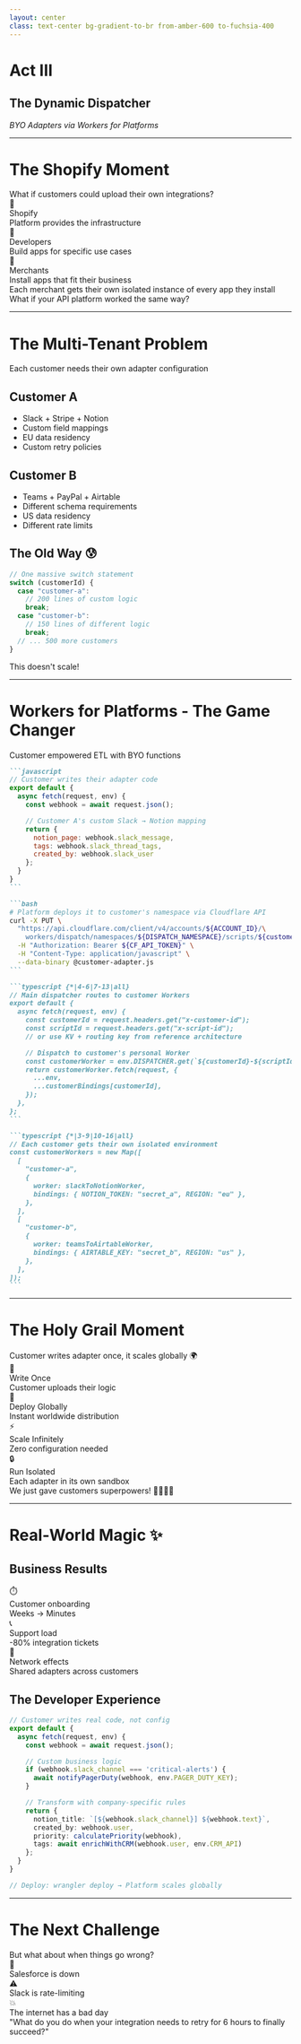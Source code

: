 ```yaml
---
layout: center
class: text-center bg-gradient-to-br from-amber-600 to-fuchsia-400
---
```


# Act III

## The Dynamic Dispatcher

_BYO Adapters via Workers for Platforms_

---

# The Shopify Moment

<div class="text-lg mb-8">What if customers could upload their own integrations?</div>

<div class="grid grid-cols-3 gap-6 mb-8">

<div v-click="1" class="p-4 bg-green-100 dark:bg-green-900 rounded-lg text-center">
<div class="text-2xl mb-2">🏪</div>
<div class="font-bold">Shopify</div>
<div class="text-sm">Platform provides the infrastructure</div>
</div>

<div v-click="2" class="p-4 bg-blue-100 dark:bg-sky-700 rounded-lg text-center">
<div class="text-2xl mb-2">🔌</div>
<div class="font-bold">Developers</div>
<div class="text-sm">Build apps for specific use cases</div>
</div>

<div v-click="3" class="p-4 bg-purple-100 dark:bg-fuchsia-700 rounded-lg text-center">
<div class="text-2xl mb-2">🛒</div>
<div class="font-bold">Merchants</div>
<div class="text-sm">Install apps that fit their business</div>
</div>

</div>

<v-click at="4">

<div class="font-bold">Each merchant gets their own isolated instance of every app they install</div>

</v-click>

<v-click at="5">

<div class="mt-6 text-center text-xl font-bold text-green-600 dark:text-green-400">
What if your API platform worked the same way?
</div>

</v-click>

---

# The Multi-Tenant Problem

<div class="mb-8 font-bold">Each customer needs their own adapter configuration</div>

<div class="grid grid-cols-2 gap-8">

<div>

## **Customer A**

- Slack + Stripe + Notion
- Custom field mappings
- EU data residency
- Custom retry policies

## **Customer B**

- Teams + PayPal + Airtable
- Different schema requirements
- US data residency
- Different rate limits

</div>

<div v-click>

## **The Old Way** 😰

```typescript
// One massive switch statement
switch (customerId) {
  case "customer-a":
    // 200 lines of custom logic
    break;
  case "customer-b":
    // 150 lines of different logic
    break;
  // ... 500 more customers
}
```

<div class="text-center mt-6 text-red-600 font-bold">This doesn't scale!</div>

</div>

</div>

---

# Workers for Platforms - The Game Changer

<div class="mb-6 font-bold">Customer empowered ETL with BYO functions</div>

````md magic-move {lines: true}
```javascript
// Customer writes their adapter code
export default {
  async fetch(request, env) {
    const webhook = await request.json();

    // Customer A's custom Slack → Notion mapping
    return {
      notion_page: webhook.slack_message,
      tags: webhook.slack_thread_tags,
      created_by: webhook.slack_user
    };
  }
}
```

```bash
# Platform deploys it to customer's namespace via Cloudflare API
curl -X PUT \
  "https://api.cloudflare.com/client/v4/accounts/${ACCOUNT_ID}/\
    workers/dispatch/namespaces/${DISPATCH_NAMESPACE}/scripts/${customerId}-${scriptId}" \
  -H "Authorization: Bearer ${CF_API_TOKEN}" \
  -H "Content-Type: application/javascript" \
  --data-binary @customer-adapter.js
```

```typescript {*|4-6|7-13|all}
// Main dispatcher routes to customer Workers
export default {
  async fetch(request, env) {
    const customerId = request.headers.get("x-customer-id");
    const scriptId = request.headers.get("x-script-id");
    // or use KV + routing key from reference architecture

    // Dispatch to customer's personal Worker
    const customerWorker = env.DISPATCHER.get(`${customerId}-${scriptId}`);
    return customerWorker.fetch(request, {
      ...env,
      ...customerBindings[customerId],
    });
  },
};
```

```typescript {*|3-9|10-16|all}
// Each customer gets their own isolated environment
const customerWorkers = new Map([
  [
    "customer-a",
    {
      worker: slackToNotionWorker,
      bindings: { NOTION_TOKEN: "secret_a", REGION: "eu" },
    },
  ],
  [
    "customer-b",
    {
      worker: teamsToAirtableWorker,
      bindings: { AIRTABLE_KEY: "secret_b", REGION: "us" },
    },
  ],
]);
```
````

---

# The Holy Grail Moment

<div class="text-center">

<div v-click="1" class="text-3xl mb-8">Customer writes adapter once, it scales globally 🌍</div>

<div v-click="2" class="grid grid-cols-2 gap-6 mb-8">

<div class="p-6 bg-green-100 dark:bg-green-900 rounded-lg">
<div class="text-2xl mb-2">📝</div>
<div class="font-bold">Write Once</div>
<div class="text-sm">Customer uploads their logic</div>
</div>

<div class="p-6 bg-blue-100 dark:bg-blue-900 rounded-lg">
<div class="text-2xl mb-2">🚀</div>
<div class="font-bold">Deploy Globally</div>
<div class="text-sm">Instant worldwide distribution</div>
</div>

<div class="p-6 bg-purple-100 dark:bg-violet-500 rounded-lg">
<div class="text-2xl mb-2">⚡</div>
<div class="font-bold">Scale Infinitely</div>
<div class="text-sm">Zero configuration needed</div>
</div>

<div class="p-6 bg-amber-100 dark:bg-amber-700 rounded-lg">
<div class="text-2xl mb-2">🔒</div>
<div class="font-bold">Run Isolated</div>
<div class="text-sm">Each adapter in its own sandbox</div>
</div>

</div>

<div v-click="3" class="text-xl">
We just gave customers superpowers! 🦸‍♀️🦸‍♂️
</div>

</div>

---

# Real-World Magic ✨

<div class="grid grid-cols-2 gap-8 mt-8">

<div>

## **Business Results**

<div class="space-y-4 mt-4">

<div v-click="1" class="flex items-center space-x-4">
<div class="text-2xl">⏱️</div>
<div>
<div class="font-bold">Customer onboarding</div>
<div class="text-sm opacity-75">Weeks → Minutes</div>
</div>
</div>

<div v-click="2" class="flex items-center space-x-4">
<div class="text-2xl">📞</div>
<div>
<div class="font-bold">Support load</div>
<div class="text-sm opacity-75">-80% integration tickets</div>
</div>
</div>

<div v-click="3" class="flex items-center space-x-4">
<div class="text-2xl">🔄</div>
<div>
<div class="font-bold">Network effects</div>
<div class="text-sm opacity-75">Shared adapters across customers</div>
</div>
</div>

</div>

</div>

<div v-click="4">

## **The Developer Experience**

<div class="p-4 bg-gray-100 dark:bg-gray-800 rounded-lg mt-4">

```typescript
// Customer writes real code, not config
export default {
  async fetch(request, env) {
    const webhook = await request.json();

    // Custom business logic
    if (webhook.slack_channel === 'critical-alerts') {
      await notifyPagerDuty(webhook, env.PAGER_DUTY_KEY);
    }

    // Transform with company-specific rules
    return {
      notion_title: `[${webhook.slack_channel}] ${webhook.text}`,
      created_by: webhook.user,
      priority: calculatePriority(webhook),
      tags: await enrichWithCRM(webhook.user, env.CRM_API)
    };
  }
}

// Deploy: wrangler deploy → Platform scales globally
```

</div>

</div>

</div>

---

# The Next Challenge

<v-click>

<div class="text-center text-xl mb-8">
But what about when things go wrong?
</div>

</v-click>

<div class="grid grid-cols-3 gap-4 text-center">

<div v-click="2" class="p-6 bg-purple-100 dark:bg-purple-400 rounded-lg">
<div class="text-3xl mb-2">🔴</div>
<div class="font-bold">Salesforce is down</div>
</div>

<div v-click="3" class="p-6 bg-yellow-100 dark:bg-amber-400 rounded-lg">
<div class="text-3xl mb-2">⚠️</div>
<div class="font-bold">Slack is rate-limiting</div>
</div>

<div v-click="4" class="p-6 bg-rose-100 dark:bg-rose-500 rounded-lg">
<div class="text-3xl mb-2">💥</div>
<div class="font-bold">The internet has a bad day</div>
</div>

</div>

<v-click at="5">

<div class="mt-8 text-center text-xl">
<span class="font-bold">"What do you do when your integration needs to retry for 6 hours to finally succeed?"</span>
</div>

</v-click>

<!--
Sets up the durability problem that workflows solve
-->
